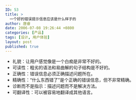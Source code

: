 ```yaml
---
ID: 53
title: >
  一个好的错误提示信息应该是什么样子的
author: 唐睿
date: 2006-07-08 19:26:44 +0800
categories: [产品]
tags: [设计, 用户体验]
layout: post
published: true
---
```


* 礼貌：让用户感觉像是一个白痴是非常不好的。
* 可读性：粗劣的语法和易曲解的句子结构是不好的。
* 正确性：错误信息必须正确描述问题所在。
* 精确性：“什么东西错了”是个正确的错误信息，但不非常精确。
* 诊断而不是指示：描述问题而不是解决方法。
* 可翻译性：可以被容易地翻译成其他语言。
